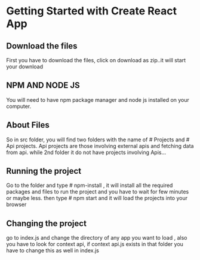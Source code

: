 # Getting Started with Create React App


## Download the files

First you have to download the files, click on download as zip..it will start your download


## NPM AND NODE JS
You will need to have npm package manager and node js installed on your computer.

## About Files
So in src folder, you will find two folders with the name of # Projects and # Api projects. Api projects are those involving external apis and fetching data from api. 
while 2nd folder it do not have projects involving Apis...

## Running the project

Go to the folder and type # npm-install , it will install all the required packages and files to run the project and you have to wait for few minutes or maybe less.
then type # npm start and it will load the projects into your browser

## Changing the project

go to index.js and change the directory of any app you want to load , also you have to look for context api, if context api.js exists in that folder you have to 
change this as well in index.js
